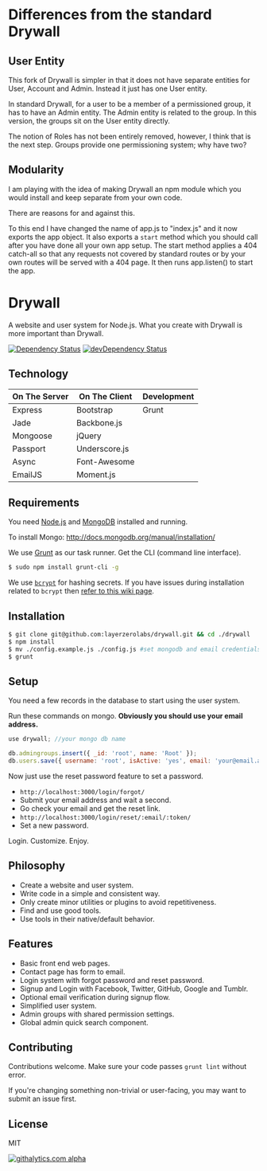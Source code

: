 Differences from the standard Drywall
=====================================
## User Entity
This fork of Drywall is simpler in that it does not have separate entities for User, Account and Admin. Instead it just has one User entity.

In standard Drywall, for a user to be a member of a permissioned group, it has to have an Admin entity. The Admin entity is related to the group. In this version, the groups sit on the User entity directly.

The notion of Roles has not been entirely removed, however, I think that is the next step. Groups provide one permissioning system; why have two?

## Modularity
I am playing with the idea of making Drywall an npm module which you would install and keep separate from your own code.

There are reasons for and against this.

To this end I have changed the name of app.js to "index.js" and it now exports the app object. It also exports a `start` method which you should call after you have done all your own app setup. The start method applies a 404 catch-all so that any requests not covered by standard routes or by your own routes will be served with a 404 page. It then runs app.listen() to start the app.

Drywall
=============

A website and user system for Node.js. What you create with Drywall is more important than Drywall.

[![Dependency Status](https://david-dm.org/jedireza/drywall.svg?theme=shields.io)](https://david-dm.org/jedireza/drywall)
[![devDependency Status](https://david-dm.org/jedireza/drywall/dev-status.svg?theme=shields.io)](https://david-dm.org/jedireza/drywall#info=devDependencies)

Technology
------------

| On The Server | On The Client  | Development |
| ------------- | -------------- | ----------- |
| Express       | Bootstrap      | Grunt       |
| Jade          | Backbone.js    |             |
| Mongoose      | jQuery         |             |
| Passport      | Underscore.js  |             |
| Async         | Font-Awesome   |             |
| EmailJS       | Moment.js      |             |

Requirements
------------

You need [Node.js](http://nodejs.org/download/) and [MongoDB](http://www.mongodb.org/downloads) installed and running.

To install Mongo: http://docs.mongodb.org/manual/installation/

We use [Grunt](http://gruntjs.com/) as our task runner. Get the CLI (command line interface).

```bash
$ sudo npm install grunt-cli -g
```

We use [`bcrypt`](https://github.com/ncb000gt/node.bcrypt.js) for hashing secrets. If you have issues during installation related to `bcrypt` then [refer to this wiki page](https://github.com/jedireza/drywall/wiki/bcrypt-Installation-Trouble).

Installation
------------

```bash
$ git clone git@github.com:layerzerolabs/drywall.git && cd ./drywall
$ npm install
$ mv ./config.example.js ./config.js #set mongodb and email credentials
$ grunt
```

Setup
------------

You need a few records in the database to start using the user system.

Run these commands on mongo. __Obviously you should use your email address.__

```js
use drywall; //your mongo db name
```

```js
db.admingroups.insert({ _id: 'root', name: 'Root' });
db.users.save({ username: 'root', isActive: 'yes', email: 'your@email.addy', roles: ['admin'], groups: ['root'], search: ['root', 'your@email.addy'] });
```

Now just use the reset password feature to set a password.

 - `http://localhost:3000/login/forgot/`
 - Submit your email address and wait a second.
 - Go check your email and get the reset link.
 - `http://localhost:3000/login/reset/:email/:token/`
 - Set a new password.

Login. Customize. Enjoy.

Philosophy
------------

 - Create a website and user system.
 - Write code in a simple and consistent way.
 - Only create minor utilities or plugins to avoid repetitiveness.
 - Find and use good tools.
 - Use tools in their native/default behavior.

Features
------------

 - Basic front end web pages.
 - Contact page has form to email.
 - Login system with forgot password and reset password.
 - Signup and Login with Facebook, Twitter, GitHub, Google and Tumblr.
 - Optional email verification during signup flow.
 - Simplified user system.
 - Admin groups with shared permission settings.
 - Global admin quick search component.

Contributing
------------

Contributions welcome. Make sure your code passes `grunt lint` without error.

If you're changing something non-trivial or user-facing, you may want to submit an issue first.

License
------------

MIT

[![githalytics.com alpha](https://cruel-carlota.pagodabox.com/d41f60f22a2148e2e2dc6b705cd01481 "githalytics.com")](http://githalytics.com/jedireza/drywall)
